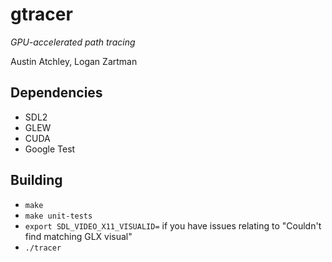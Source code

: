 # gtracer
*GPU-accelerated path tracing*

Austin Atchley, Logan Zartman

## Dependencies
* SDL2
* GLEW
* CUDA
* Google Test

## Building
* `make`
* `make unit-tests`
* `export SDL_VIDEO_X11_VISUALID=` if you have issues relating to "Couldn't find matching GLX visual"
* `./tracer`
